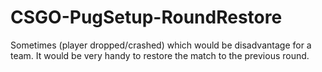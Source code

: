 # CSGO-PugSetup-RoundRestore
Sometimes (player dropped/crashed) which would be disadvantage for a team. It would be very handy to restore the match to the previous round.
